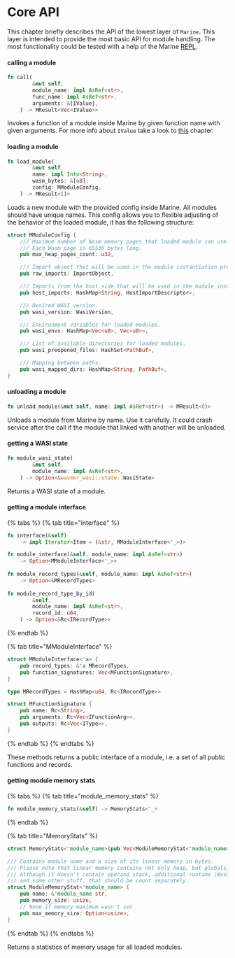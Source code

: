 # Core API

This chapter briefly describes the API of the lowest layer of `Marine`. This layer is intended to provide the most basic API for module handling. The most functionality could be tested with a help of the Marine [REPL](../../marine-tooling-reference/marine-repl.md).

#### calling a module

```rust
fn call(
        &mut self,
        module_name: impl AsRef<str>,
        func_name: impl AsRef<str>,
        arguments: &[IValue],
    ) -> MResult<Vec<IValue>>
```

Invokes a function of a module inside Marine by given function name with given arguments. For more info about `IValue` take a look to [this](../ivalue-and-itype.md) chapter.

#### loading a module

```rust
fn load_module(
        &mut self,
        name: impl Into<String>,
        wasm_bytes: &[u8],
        config: MModuleConfig,
    ) -> MResult<()>
```

Loads a new module with the provided config inside Marine. All modules should have unique names. This config allows you to flexible adjusting of the behavior of the loaded module, it has the following structure:

```rust
struct MModuleConfig {
    /// Maximum number of Wasm memory pages that loaded module can use.
    /// Each Wasm page is 65536 bytes long.
    pub max_heap_pages_count: u32,

    /// Import object that will be used in the module instantiation process.
    pub raw_imports: ImportObject,

    /// Imports from the host side that will be used in the module instantiation process.
    pub host_imports: HashMap<String, HostImportDescriptor>,

    /// Desired WASI version.
    pub wasi_version: WasiVersion,

    /// Environment variables for loaded modules.
    pub wasi_envs: HashMap<Vec<u8>, Vec<u8>>,

    /// List of available directories for loaded modules.
    pub wasi_preopened_files: HashSet<PathBuf>,

    /// Mapping between paths.
    pub wasi_mapped_dirs: HashMap<String, PathBuf>,
}
```

#### unloading a module

```rust
fn unload_module(&mut self, name: impl AsRef<str>) -> MResult<()>
```

Unloads a module from Marine by name. Use it carefully. It could crash service after the call if the module that linked with another will be unloaded.

#### getting a WASI state

```rust
fn module_wasi_state(
        &mut self,
        module_name: impl AsRef<str>,
    ) -> Option<&wasmer_wasi::state::WasiState>
```

Returns a WASI state of a module.

#### getting a module interface

{% tabs %}
{% tab title="interface" %}
```rust
fn interface(&self)
    -> impl Iterator<Item = (&str, MModuleInterface<'_>)>

fn module_interface(&self, module_name: impl AsRef<str>)
    -> Option<MModuleInterface<'_>>
    
fn module_record_types(&self, module_name: impl AsRef<str>)
    -> Option<&MRecordTypes>
    
fn module_record_type_by_id(
        &self,
        module_name: impl AsRef<str>,
        record_id: u64,
    ) -> Option<&Rc<IRecordType>>
```
{% endtab %}

{% tab title="MModuleInterface" %}
```rust
struct MModuleInterface<'a> {
    pub record_types: &'a MRecordTypes,
    pub function_signatures: Vec<MFunctionSignature>,
}

type MRecordTypes = HashMap<u64, Rc<IRecordType>>

struct MFunctionSignature {
    pub name: Rc<String>,
    pub arguments: Rc<Vec<IFunctionArg>>,
    pub outputs: Rc<Vec<IType>>,
}
```
{% endtab %}
{% endtabs %}

These methods returns a public interface of a module, i.e. a set of all public functions and records.

#### getting module memory stats

{% tabs %}
{% tab title="module_memory_stats" %}
```rust
fn module_memory_stats(&self) -> MemoryStats<'_>
```
{% endtab %}

{% tab title="MemoryStats" %}
```rust
struct MemoryStats<'module_name>(pub Vec<ModuleMemoryStat<'module_name>>);

/// Contains module name and a size of its linear memory in bytes.
/// Please note that linear memory contains not only heap, but globals, shadow stack and so on.
/// Although it doesn't contain operand stack, additional runtime (Wasmer) structures,
/// and some other stuff, that should be count separately.
struct ModuleMemoryStat<'module_name> {
    pub name: &'module_name str,
    pub memory_size: usize,
    // None if memory maximum wasn't set
    pub max_memory_size: Option<usize>,
}
```
{% endtab %}
{% endtabs %}

Returns a statistics of memory usage for all loaded modules.
